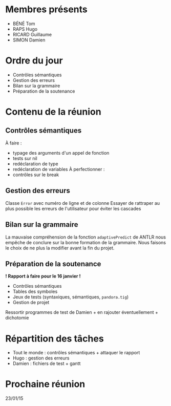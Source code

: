 # Membres présents
- BÉNÉ Tom
- RAPS Hugo
- RICARD Guillaume
- SIMON Damien

# Ordre du jour
- Contrôles sémantiques
- Gestion des erreurs
- Bilan sur la grammaire
- Préparation de la soutenance

# Contenu de la réunion
## Contrôles sémantiques
À faire :
- typage des arguments d'un appel de fonction
- tests sur nil
- redéclaration de type
- redéclaration de variables
À perfectionner :
- contrôles sur le break

## Gestion des erreurs
Classe `Error` avec numéro de ligne et de colonne
Essayer de rattraper au plus possible les erreurs de l'utilisateur pour éviter les cascades 

## Bilan sur la grammaire
La mauvaise compréhension de la fonction `adaptivePredict` de ANTLR nous empêche de conclure sur la bonne formation de la grammaire.
Nous faisons le choix de ne plus la modifier avant la fin du projet.

## Préparation de la soutenance
__! Rapport à faire pour le 16 janvier !__
- Contrôles sémantiques
- Tables des symboles
- Jeux de tests (syntaxiques, sémantiques, `pandora.tig`)
- Gestion de projet

Ressortir programmes de test de Damien + en rajouter éventuellement
\+ dichotomie

# Répartition des tâches
- Tout le monde : contrôles sémantiques + attaquer le rapport
- Hugo : gestion des erreurs
- Damien : fichiers de test + gantt

# Prochaine réunion 
23/01/15